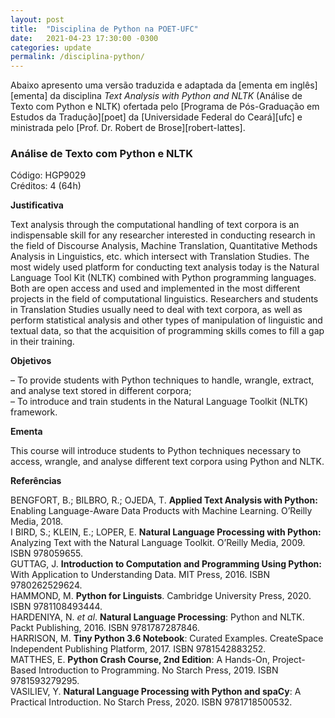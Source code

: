 ```yaml
---
layout: post
title:  "Disciplina de Python na POET-UFC"
date:   2021-04-23 17:30:00 -0300
categories: update
permalink: /disciplina-python/
---
```


<p text-align=justify>Abaixo apresento uma versão traduzida e adaptada da [ementa em inglês][ementa] da disciplina <i>Text Analysis with Python and NLTK</i> (Análise de Texto com Python e NLTK) ofertada pelo [Programa de Pós-Graduação em Estudos da Tradução][poet] da [Universidade Federal do Ceará][ufc] e ministrada pelo [Prof. Dr. Robert de Brose][robert-lattes].</p>

<h3>Análise de Texto com Python e NLTK</h3>
Código: HGP9029<br>
Créditos: 4 (64h)

<strong>Justificativa</strong><br>

<p>Text analysis through the computational handling of text corpora is an indispensable skill for any researcher interested in conducting research in the field of Discourse Analysis, Machine Translation, Quantitative Methods Analysis in Linguistics, etc. which intersect with Translation Studies. The most widely used platform for conducting text analysis today is the Natural Language Tool Kit (NLTK) combined with Python programming languages. Both are open access and used and implemented in the most different projects in the field of computational linguistics. Researchers and students in Translation Studies usually need to deal with text corpora, as well as perform statistical analysis and other types of manipulation of linguistic and textual data, so that the acquisition of programming skills comes to fill a gap in their training.</p>

<strong>Objetivos</strong><br>
<p>– To provide students with Python techniques to handle, wrangle, extract, and analyse text stored in different corpora;<br>
– To introduce and train students in the Natural Language Toolkit (NLTK) framework.</p>

<strong>Ementa</strong><br>
<p>This course will introduce students to Python techniques necessary to access, wrangle, and analyse different text corpora using Python and NLTK.</p>

<strong>Referências</strong><br>
<p>BENGFORT, B.; BILBRO, R.; OJEDA, T. <strong>Applied Text Analysis with Python:</strong> Enabling Language-Aware Data Products with Machine Learning. O’Reilly Media, 2018.<br>
I BIRD, S.; KLEIN, E.; LOPER, E. <strong>Natural Language Processing with Python:</strong> Analyzing Text with the Natural Language Toolkit. O’Reilly Media, 2009. ISBN 978059655.<br>
GUTTAG, J. <strong>Introduction to Computation and Programming Using Python:</strong> With Application to Understanding Data. MIT Press, 2016. ISBN 9780262529624.<br>
HAMMOND, M. <strong>Python for Linguists</strong>. Cambridge University Press, 2020. ISBN 9781108493444.<br>
HARDENIYA, N. <i>et al</i>. <strong>Natural Language Processing</strong>: Python and NLTK. Packt Publishing, 2016. ISBN 9781787287846.<br>
HARRISON, M. <strong>Tiny Python 3.6 Notebook</strong>: Curated Examples. CreateSpace Independent Publishing Platform, 2017. ISBN 9781542883252.<br>
MATTHES, E. <strong>Python Crash Course, 2nd Edition</strong>: A Hands-On, Project-Based Introduction to Programming. No Starch Press, 2019. ISBN 9781593279295.<br>
VASILIEV, Y. <strong>Natural Language Processing with Python and spaCy</strong>: A Practical Introduction. No Starch Press, 2020. ISBN 9781718500532.</p>

[poet]: https://ppgpoet.ufc.br/pt/
[ementa]: https://ppgpoet.ufc.br/pt/disciplinas-2/hgp9029-text-analysis-with-python-and-nltk/
[ufc]: http://www.ufc.br/
[robert-lattes]: http://lattes.cnpq.br/5686148504443158